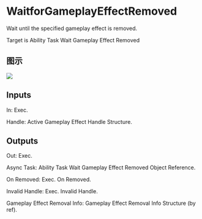 # WaitforGameplayEffectRemoved

Wait until the specified gameplay effect is removed.

Target is Ability Task Wait Gameplay Effect Removed

## 图示

![]($-20221218-17333469.png)

## Inputs

In: Exec.

Handle: Active Gameplay Effect Handle Structure.  

## Outputs

Out: Exec.

Async Task: Ability Task Wait Gameplay Effect Removed Object Reference.

On Removed: Exec. On Removed.

Invalid Handle: Exec. Invalid Handle.

Gameplay Effect Removal Info: Gameplay Effect Removal Info Structure (by ref).

